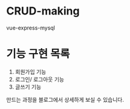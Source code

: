 # CRUD-making
vue-express-mysql


# 기능 구현 목록
1. 회원가입 기능
2. 로그인/ 로그아웃 기능
3. 글쓰기 기능

만드는 과정을 블로그에서 상세하게 보실 수 있습니다.
